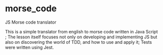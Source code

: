 # morse_code
JS Morse code translator

This is a simple translator from english to morse code written in  Java Script ;
The lesson itself focuses not only on developing and implementing JS but also on discovering the world of TDD, and how to use and apply it;
Tests were written using Jest.
